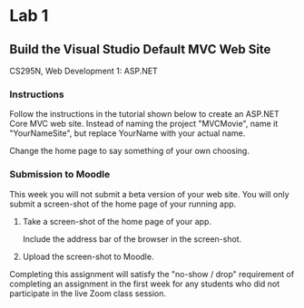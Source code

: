 # Lab 1

## Build the Visual Studio Default MVC Web Site

CS295N, Web Development 1: ASP.NET

### Instructions

Follow the instructions in the tutorial shown below to create an ASP.NET Core MVC web site. Instead of naming the project "MVCMovie", name it "YourNameSite", but replace YourName with your actual name.

Change the home page to say something of your own choosing.

### Submission to Moodle

This week you will not submit a beta version of your web site. You will only submit a screen-shot of the home page of your running app.

1. Take a screen-shot of the home page of your app. 

   Include the address bar of the browser in the screen-shot.

2. Upload the screen-shot to Moodle.

Completing this assignment will satisfy the "no-show / drop" requirement of completing an assignment in the first week for any students who did not participate in the live Zoom class session.